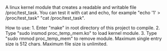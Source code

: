 A linux kernel module that creates a readable and writable file /proc/test_task. You can test it with cat and echo, for example "echo '1' > /proc/test_task" "cat /proc/test_task".

How to use:
	1. Enter "make" in root directory of this project to compile.
	2. Type "sudo insmod proc_temp_mem.ko" to load kernel module.
	3. Type "sudo rmmod proc_temp_mem" to remove module.
Maximum single entry size is 512 chars. Maximum file size is unlimited.	
